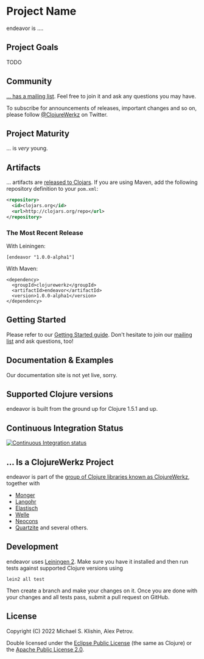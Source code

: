 # Project Name

endeavor is ....


## Project Goals

TODO


## Community

[... has a mailing list](https://groups.google.com/forum/#!forum/clojure-...). Feel free to join it and ask any questions you may have.

To subscribe for announcements of releases, important changes and so on, please follow [@ClojureWerkz](https://twitter.com/#!/clojurewerkz) on Twitter.


## Project Maturity

... is *very* young.



## Artifacts

... artifacts are [released to Clojars](https://clojars.org/endeavor). If you are using Maven, add the following repository
definition to your `pom.xml`:

``` xml
<repository>
  <id>clojars.org</id>
  <url>http://clojars.org/repo</url>
</repository>
```

### The Most Recent Release

With Leiningen:

    [endeavor "1.0.0-alpha1"]


With Maven:

    <dependency>
      <groupId>clojurewerkz</groupId>
      <artifactId>endeavor</artifactId>
      <version>1.0.0-alpha1</version>
    </dependency>



## Getting Started

Please refer to our [Getting Started guide](...). Don't hesitate to join our [mailing list](https://groups.google.com/forum/#!forum/clojure-...) and ask questions, too!


## Documentation & Examples

Our documentation site is not yet live, sorry.



## Supported Clojure versions

endeavor is built from the ground up for Clojure 1.5.1 and up.


## Continuous Integration Status

[![Continuous Integration status](https://secure.travis-ci.org/clojurewerkz/endeavor.png)](http://travis-ci.org/clojurewerkz/endeavor)



## ... Is a ClojureWerkz Project

endeavor is part of the [group of Clojure libraries known as ClojureWerkz](http://clojurewerkz.org), together with
 * [Monger](http://clojuremongodb.info)
 * [Langohr](https://github.com/michaelklishin/langohr)
 * [Elastisch](https://github.com/clojurewerkz/elastisch)
 * [Welle](http://clojureriak.info)
 * [Neocons](http://clojureneo4j.info)
 * [Quartzite](https://github.com/michaelklishin/quartzite) and several others.


## Development

endeavor uses [Leiningen
2](https://github.com/technomancy/leiningen/blob/master/doc/TUTORIAL.md). Make
sure you have it installed and then run tests against supported
Clojure versions using

    lein2 all test

Then create a branch and make your changes on it. Once you are done
with your changes and all tests pass, submit a pull request on GitHub.



## License

Copyright (C) 2022 Michael S. Klishin, Alex Petrov.

Double licensed under the [Eclipse Public License](http://www.eclipse.org/legal/epl-v10.html) (the same as Clojure) or
the [Apache Public License 2.0](http://www.apache.org/licenses/LICENSE-2.0.html).
